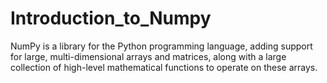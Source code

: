 # Introduction_to_Numpy
NumPy is a library for the Python programming language, adding support for large, multi-dimensional arrays and matrices, along with a large collection of high-level mathematical functions to operate on these arrays.
